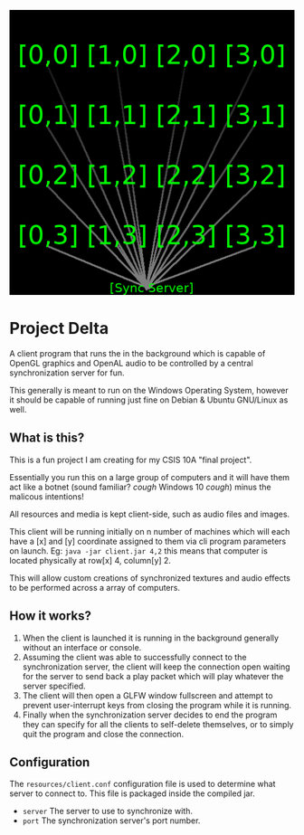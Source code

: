 ![img](icon.png)

# Project Delta
A client program that runs the in the background which is capable of OpenGL graphics and OpenAL audio to be controlled by a central synchronization server for fun.

This generally is meant to run on the Windows Operating System, however it should be capable of running just fine on Debian & Ubuntu GNU/Linux as well.

## What is this?
This is a fun project I am creating for my CSIS 10A "final project".

Essentially you run this on a large group of computers and it will have them act like a botnet (sound familiar? *cough* Windows 10 *cough*) minus the malicous intentions!

All resources and media is kept client-side, such as audio files and images.

This client will be running initially on n number of machines which will each have a \[x\] and \[y\] coordinate assigned to them via cli program parameters on launch. Eg: `java -jar client.jar 4,2` this means that computer is located physically at row\[x\] 4, column\[y\] 2.

This will allow custom creations of synchronized textures and audio effects to be performed across a array of computers.

## How it works?
1. When the client is launched it is running in the background generally without an interface or console.
2. Assuming the client was able to successfully connect to the synchronization server, the client will keep the connection open waiting for the server to send back a play packet which will play whatever the server specified.
3. The client will then open a GLFW window fullscreen and attempt to prevent user-interrupt keys from closing the program while it is running.
4. Finally when the synchronization server decides to end the program they can specify for all the clients to self-delete themselves, or to simply quit the program and close the connection.

## Configuration
The `resources/client.conf` configuration file is used to determine what server to connect to. This file is packaged inside the compiled jar.
- `server` The server to use to synchronize with.
- `port` The synchronization server's port number.

